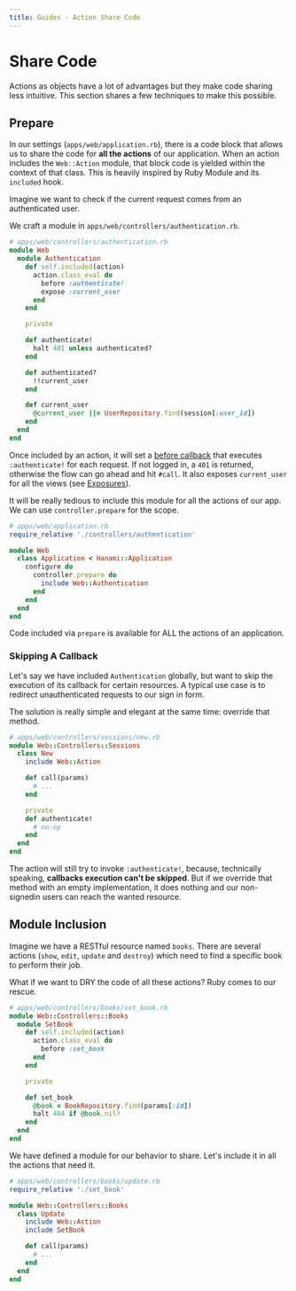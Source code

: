 ```yaml
---
title: Guides - Action Share Code
---
```


# Share Code

Actions as objects have a lot of advantages but they make code sharing less intuitive.
This section shares a few techniques to make this possible.

## Prepare

In our settings (`apps/web/application.rb`), there is a code block that allows us to share the code for **all the actions** of our application.
When an action includes the `Web::Action` module, that block code is yielded within the context of that class.
This is heavily inspired by Ruby Module and its `included` hook.

Imagine we want to check if the current request comes from an authenticated user.

We craft a module in `apps/web/controllers/authentication.rb`.

```ruby
# apps/web/controllers/authentication.rb
module Web
  module Authentication
    def self.included(action)
      action.class_eval do
        before :authenticate!
        expose :current_user
      end
    end

    private

    def authenticate!
      halt 401 unless authenticated?
    end

    def authenticated?
      !!current_user
    end

    def current_user
      @current_user ||= UserRepository.find(session[:user_id])
    end
  end
end
```

Once included by an action, it will set a [before callback](/guides/actions/control-flow) that executes `:authenticate!` for each request.
If not logged in, a `401` is returned, otherwise the flow can go ahead and hit `#call`.
It also exposes `current_user` for all the views (see [Exposures](/guides/actions/exposures)).

It will be really tedious to include this module for all the actions of our app.
We can use `controller.prepare` for the scope.

```ruby
# apps/web/application.rb
require_relative './controllers/authentication'

module Web
  class Application < Hanami::Application
    configure do
      controller.prepare do
        include Web::Authentication
      end
    end
  end
end
```

<p class="warning">
Code included via <code>prepare</code> is available for ALL the actions of an application.
</p>

### Skipping A Callback

Let's say we have included `Authentication` globally, but want to skip the execution of its callback for certain resources.
A typical use case is to redirect unauthenticated requests to our sign in form.

The solution is really simple and elegant at the same time: override that method.

```ruby
# apps/web/controllers/sessions/new.rb
module Web::Controllers::Sessions
  class New
    include Web::Action

    def call(params)
      # ...
    end

    private
    def authenticate!
      # no-op
    end
  end
end
```

The action will still try to invoke `:authenticate!`, because, technically speaking, **callbacks execution can't be skipped**.
But if we override that method with an empty implementation, it does nothing and our non-signedin users can reach the wanted resource.

## Module Inclusion

Imagine we have a RESTful resource named `books`.
There are several actions (`show`, `edit`, `update` and `destroy`) which need to find a specific book to perform their job.

What if we want to DRY the code of all these actions?
Ruby comes to our rescue.

```ruby
# apps/web/controllers/books/set_book.rb
module Web::Controllers::Books
  module SetBook
    def self.included(action)
      action.class_eval do
        before :set_book
      end
    end

    private

    def set_book
      @book = BookRepository.find(params[:id])
      halt 404 if @book.nil?
    end
  end
end
```

We have defined a module for our behavior to share. Let's include it in all the actions that need it.

```ruby
# apps/web/controllers/books/update.rb
require_relative './set_book'

module Web::Controllers::Books
  class Update
    include Web::Action
    include SetBook

    def call(params)
      # ...
    end
  end
end
```

